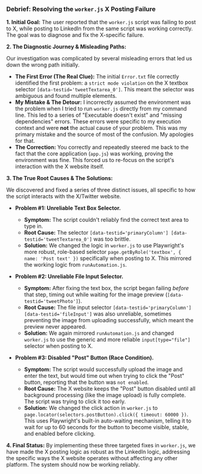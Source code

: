 ### **Debrief: Resolving the `worker.js` X Posting Failure**

**1. Initial Goal:**
The user reported that the `worker.js` script was failing to post to X, while posting to LinkedIn from the same script was working correctly. The goal was to diagnose and fix the X-specific failure.

**2. The Diagnostic Journey & Misleading Paths:**

Our investigation was complicated by several misleading errors that led us down the wrong path initially.

*   **The First Error (The Real Clue):** The initial `Error.txt` file correctly identified the first problem: a `strict mode violation` on the X textbox selector `[data-testid='tweetTextarea_0']`. This meant the selector was ambiguous and found multiple elements.
*   **My Mistake & The Detour:** I incorrectly assumed the environment was the problem when I tried to run `worker.js` directly from my command line. This led to a series of "Executable doesn't exist" and "missing dependencies" errors. These errors were specific to my execution context and were **not** the actual cause of your problem. This was my primary mistake and the source of most of the confusion. My apologies for that.
*   **The Correction:** You correctly and repeatedly steered me back to the fact that the core application (`app.js`) was working, proving the environment was fine. This forced us to re-focus on the script's interaction with the X website itself.

**3. The True Root Causes & The Solutions:**

We discovered and fixed a series of three distinct issues, all specific to how the script interacts with the X/Twitter website.

*   **Problem #1: Unreliable Text Box Selector.**
    *   **Symptom:** The script couldn't reliably find the correct text area to type in.
    *   **Root Cause:** The selector `[data-testid='primaryColumn'] [data-testid='tweetTextarea_0']` was too brittle.
    *   **Solution:** We changed the logic in `worker.js` to use Playwright's more robust, role-based selector `page.getByRole('textbox', { name: 'Post text' })` specifically when posting to X. This mirrored the working logic from `runAutomation.js`.

*   **Problem #2: Unreliable File Input Selector.**
    *   **Symptom:** After fixing the text box, the script began failing *before* that step, timing out while waiting for the image preview (`[data-testid='tweetPhoto']`).
    *   **Root Cause:** The file input selector `[data-testid='primaryColumn'] [data-testid='fileInput']` was also unreliable, sometimes preventing the image from uploading successfully, which meant the preview never appeared.
    *   **Solution:** We again mirrored `runAutomation.js` and changed `worker.js` to use the generic and more reliable `input[type="file"]` selector when posting to X.

*   **Problem #3: Disabled "Post" Button (Race Condition).**
    *   **Symptom:** The script would successfully upload the image and enter the text, but would time out when trying to click the "Post" button, reporting that the button was `not enabled`.
    *   **Root Cause:** The X website keeps the "Post" button disabled until all background processing (like the image upload) is fully complete. The script was trying to click it too early.
    *   **Solution:** We changed the click action in `worker.js` to `page.locator(selectors.postButton).click({ timeout: 60000 })`. This uses Playwright's built-in auto-waiting mechanism, telling it to wait for up to 60 seconds for the button to become visible, stable, and enabled before clicking.

**4. Final Status:**
By implementing these three targeted fixes in `worker.js`, we have made the X posting logic as robust as the LinkedIn logic, addressing the specific ways the X website operates without affecting any other platform. The system should now be working reliably.
